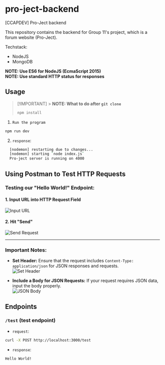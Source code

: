 # pro-ject-backend

[CCAPDEV] Pro-Ject backend

This repository contains the backend for Group 11's project, which is a forum website (Pro-Ject).

Techstack:

- NodeJS
- MongoDB

**NOTE: Use ES6 for NodeJS (EcmaScript 2015)**  
**NOTE: Use standard HTTP status for responses**

## **Usage**

> [!IMPORTANT] > **NOTE: What to do after `git clone`**
>
> ```bash
> npm install
> ```

1. `Run the program`

```bash
npm run dev
```

2. `response`:

```bash
  [nodemon] restarting due to changes...
  [nodemon] starting `node index.js`
  Pro-ject server is running on 4000
```

## Using Postman to Test HTTP Requests

### Testing our "Hello World!" Endpoint:

#### 1. Input URL into HTTP Request Field

![Input URL](https://github.com/user-attachments/assets/e2597005-5ebd-42d6-9abf-702bf16a54e7)

#### 2. Hit "Send"

![Send Request](https://github.com/user-attachments/assets/cad56ac4-9e47-4c73-802d-49a9389d3fa3)

---

### Important Notes:

- **Set Header:** Ensure that the request includes `Content-Type: application/json` for JSON responses and requests.  
  ![Set Header](https://github.com/user-attachments/assets/4e1c03f3-8364-42b5-92d0-fde6e02ffcc3)

- **Include a Body for JSON Requests:** If your request requires JSON data, input the body properly.  
  ![JSON Body](https://github.com/user-attachments/assets/8131ebec-fc28-4bc1-bef3-38647866bd00)

## **Endpoints**

### `/test` (test endpoint)

- `request`:

```bash
curl -X POST http://localhost:3000/test
```

- `response`:

```bash
Hello World!
```
